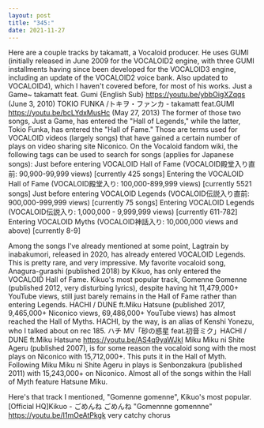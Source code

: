 ```yaml
---
layout: post
title: "345:"
date: 2021-11-27
---
```


Here are a couple tracks by takamatt, a Vocaloid producer. He uses GUMI (initially released in June 2009 for the VOCALOID2 engine, with three GUMI installments having since been developed for the VOCALOID3 engine, including an update of the VOCALOID2 voice bank. Also updated to VOCALOID4), which I haven't covered before, for most of his works.
 Just a Game~ takamatt feat. Gumi {English Sub}
https://youtu.be/ybbOigXZqqs (June 3, 2010)
 TOKIO FUNKA /トキヲ・ファンカ - takamatt feat.GUMI
https://youtu.be/bcLYdxMusHc (May 27, 2013) 
The former of those two songs, Just a Game, has entered the "Hall of Legends," while the latter, Tokio Funka, has entered the "Hall of Fame." Those are terms used for VOCALOID videos (largely songs) that have gained a certain number of plays on video sharing site Niconico. On the Vocaloid fandom wiki, the following tags can be used to search for songs (applies for Japanese songs): Just before entering VOCALOID Hall of Fame (VOCALOID殿堂入り直前: 90,900-99,999 views) [currently 425 songs] Entering the VOCALOID Hall of Fame (VOCALOID殿堂入り: 100,000-899,999 views) [currently 5521 songs] Just before entering VOCALOID Legends (VOCALOID伝説入り直前: 900,000-999,999 views) [currently 75 songs] Entering VOCALOID Legends (VOCALOID伝説入り: 1,000,000 - 9,999,999 views) [currently 611-782] Entering VOCALOID Myths (VOCALOID神話入り: 10,000,000 views and above) [currently 8-9]


Among the songs I've already mentioned at some point, Lagtrain by inabakumori, released in 2020, has already entered VOCALOID Legends. This is pretty rare, and very impressive. My favorite vocaloid song, Anagura-gurashi (published 2018) by Kikuo, has only entered the VOCALOID Hall of Fame. Kikuo's most popular track, Gomenne Gomenne (published 2012, very disturbing lyrics), despite having hit 11,479,000+ YouTube views, still just barely remains in the Hall of Fame rather than entering Legends. HACHI / DUNE ft.Miku Hatsune (published 2017, 9,465,000+ Niconico views, 69,486,000+ YouTube views) has almost reached the Hall of Myths. HACHI, by the way, is an alias of Kenshi Yonezu, who I talked about on rec 185.
 ハチ MV「砂の惑星 feat.初音ミク」HACHI / DUNE ft.Miku Hatsune
https://youtu.be/AS4q9yaWJkI 
Miku Miku ni Shite Ageru (published 2007), is for some reason the vocaloid song with the most plays on Niconico with 15,712,000+. This puts it in the Hall of Myth. Following Miku Miku ni Shite Ageru in plays is Senbonzakura (published 2011) with 15,243,000+ on Niconico. Almost all of the songs within the Hall of Myth feature Hatsune Miku.


Here's that track I mentioned, "Gomenne gomenne", Kikuo's most popular.
 [Official HQ]Kikuo - ごめんね ごめんね "Gomennne gomennne"
https://youtu.be/I1mOeAtPkgk very catchy chorus
